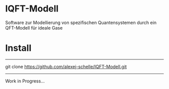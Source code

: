 # IQFT-Modell
Software zur Modellierung von spezifischen Quantensystemen durch ein QFT-Modell für ideale Gase

# Install
*********************************************************************************************************************
git clone https://github.com/alexej-schelle/IQFT-Modell.git
*********************************************************************************************************************

Work in Progress...
